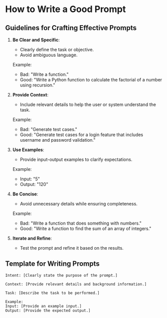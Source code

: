 # How to Write a Good Prompt

## Guidelines for Crafting Effective Prompts

1. **Be Clear and Specific**:
   - Clearly define the task or objective.
   - Avoid ambiguous language.

   Example:
   - Bad: "Write a function."
   - Good: "Write a Python function to calculate the factorial of a number using recursion."

2. **Provide Context**:
   - Include relevant details to help the user or system understand the task.

   Example:
   - Bad: "Generate test cases."
   - Good: "Generate test cases for a login feature that includes username and password validation."

3. **Use Examples**:
   - Provide input-output examples to clarify expectations.

   Example:
   - Input: "5"
   - Output: "120"

4. **Be Concise**:
   - Avoid unnecessary details while ensuring completeness.

   Example:
   - Bad: "Write a function that does something with numbers."
   - Good: "Write a function to find the sum of an array of integers."

5. **Iterate and Refine**:
   - Test the prompt and refine it based on the results.

## Template for Writing Prompts
```
Intent: [Clearly state the purpose of the prompt.]

Context: [Provide relevant details and background information.]

Task: [Describe the task to be performed.]

Example:
Input: [Provide an example input.]
Output: [Provide the expected output.]
```